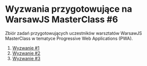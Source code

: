 # Wyzwania przygotowujące na WarsawJS MasterClass #6
Zbiór zadań przygotowujących uczestników warsztatów WarsawJS MasterClass w tematyce Progressive Web Applications (PWA).

1. [Wyzwanie #1][1]
2. [Wyzwanie #2][2]
2. [Wyzwanie #3][3]

[1]: https://github.com/mszklarski/warsawjs-masterclass-6-challenges/blob/master/1.md
[2]: https://github.com/mszklarski/warsawjs-masterclass-6-challenges/blob/master/2.md
[3]: https://github.com/mszklarski/warsawjs-masterclass-6-challenges/blob/master/3.md
